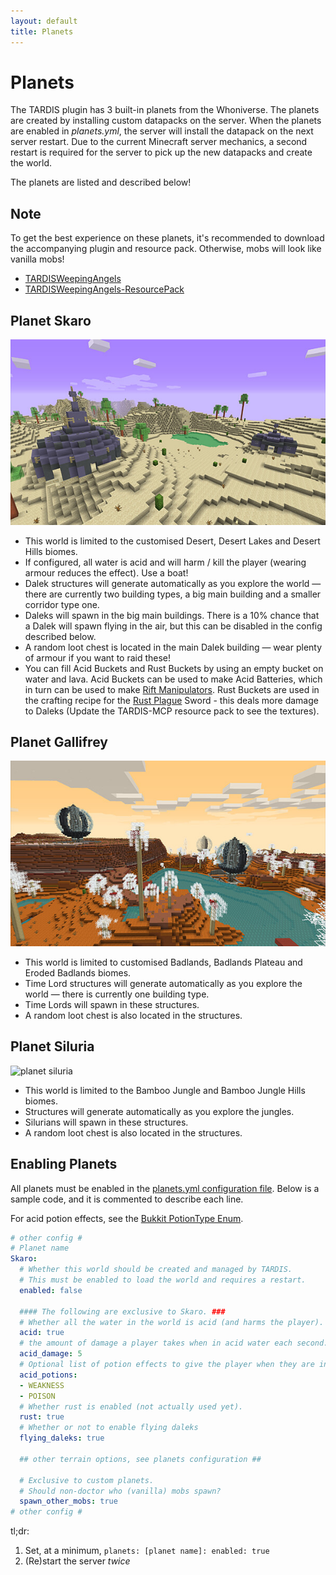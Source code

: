 ```yaml
---
layout: default
title: Planets
---
```


# Planets

The TARDIS plugin has 3 built-in planets from the Whoniverse.
The planets are created by installing custom datapacks on the server. When the planets are enabled in _planets.yml_, the server will install the datapack on the next server restart. Due to the current Minecraft server mechanics, a second restart is required for the server to pick up the new datapacks and create the world.

The planets are listed and described below!

## Note

To get the best experience on these planets, it's recommended to download the accompanying plugin and resource pack. Otherwise, mobs will look like vanilla mobs!

- [TARDISWeepingAngels](http://tardisjenkins.duckdns.org:8080/job/TARDISWeepingAngels/lastSuccessfulBuild/)
- [TARDISWeepingAngels-ResourcePack](https://github.com/eccentricdevotion/TARDISWeepingAngels-Resource-Pack)

## Planet Skaro

![planet skaro](images/docs/skaro.jpg)

- This world is limited to the customised Desert, Desert Lakes and Desert Hills biomes.
- If configured, all water is acid and will harm / kill the player (wearing armour reduces the effect). Use a boat!
- Dalek structures will generate automatically as you explore the world — there are currently two building types, a big main building and a smaller corridor type one.
- Daleks will spawn in the big main buildings. There is a 10% chance that a Dalek will spawn flying in the air, but this can be disabled in the config described below.
- A random loot chest is located in the main Dalek building — wear plenty of armour if you want to raid these!
- You can fill Acid Buckets and Rust Buckets by using an empty bucket on water and lava. Acid Buckets can be used to make Acid Batteries, which in turn can be used to make [Rift Manipulators](rift-manipulator.html). Rust Buckets are used in the crafting recipe for the [Rust Plague](http://tardis.wikia.com/wiki/Rust_plague) Sword - this deals more damage to Daleks (Update the TARDIS-MCP resource pack to see the textures).

## Planet Gallifrey

![planet gallifrey](images/docs/gallifrey.jpg)

- This world is limited to customised Badlands, Badlands Plateau and Eroded Badlands biomes.
- Time Lord structures will generate automatically as you explore the world — there is currently one building type.
- Time Lords will spawn in these structures.
- A random loot chest is also located in the structures.

## Planet Siluria

![planet siluria](images/docs/siluria.jpg)

- This world is limited to the Bamboo Jungle and Bamboo Jungle Hills biomes.
- Structures will generate automatically as you explore the jungles.
- Silurians will spawn in these structures.
- A random loot chest is also located in the structures.

## Enabling Planets

All planets must be enabled in the [planets.yml configuration file](configuration-planets). Below is a sample code, and it is commented to describe each line.

For acid potion effects, see the [Bukkit PotionType Enum](https://hub.spigotmc.org/javadocs/bukkit/org/bukkit/potion/PotionType.html).

```yaml
# other config #
# Planet name
Skaro:
  # Whether this world should be created and managed by TARDIS.
  # This must be enabled to load the world and requires a restart.
  enabled: false

  #### The following are exclusive to Skaro. ###
  # Whether all the water in the world is acid (and harms the player).
  acid: true
  # the amount of damage a player takes when in acid water each second.
  acid_damage: 5
  # Optional list of potion effects to give the player when they are in acid water.
  acid_potions:
  - WEAKNESS
  - POISON
  # Whether rust is enabled (not actually used yet).
  rust: true
  # Whether or not to enable flying daleks
  flying_daleks: true

  ## other terrain options, see planets configuration ##

  # Exclusive to custom planets.
  # Should non-doctor who (vanilla) mobs spawn?
  spawn_other_mobs: true
# other config #
```
tl;dr:

1. Set, at a minimum, `planets: [planet name]: enabled: true`
2. (Re)start the server _twice_
